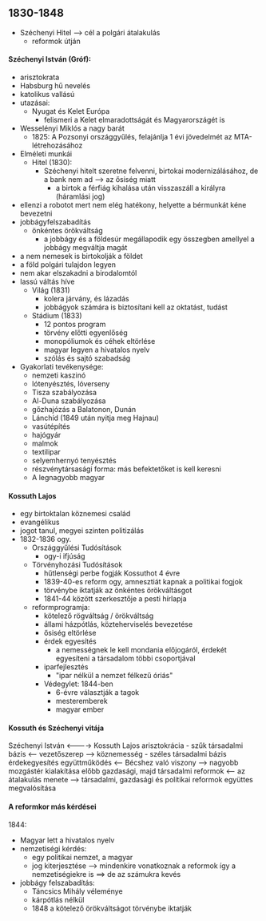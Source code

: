 ## 1830-1848
- Széchenyi Hitel --> cél a polgári átalakulás
	- reformok útján
#### Széchenyi István (Gróf):
- arisztokrata
- Habsburg hű nevelés
- katolikus vallású
- utazásai:
	- Nyugat és Kelet Európa
		- felismeri a Kelet elmaradottságát és Magyarországét is
- Wesselényi Miklós a nagy barát
	- 1825: A Pozsonyi országgyűlés, felajánlja 1 évi jövedelmét az MTA-létrehozásához
- Elméleti munkái
	- Hitel (1830):
		- Széchenyi hitelt szeretne felvenni, birtokai modernizálásához, de a bank nem ad --> az ősiség miatt
			- a birtok a férfiág kihalása után visszaszáll a királyra (háramlási jog)
- ellenzi a robotot mert nem elég hatékony, helyette a bérmunkát kéne bevezetni
- jobbágyfelszabadítás
	- önkéntes örökváltság
		- a jobbágy és a földesúr megállapodik egy összegben amellyel a jobbágy megváltja magát
- a nem nemesek is birtokolják a földet
- a föld polgári tulajdon legyen
- nem akar elszakadni a birodalomtól
- lassú váltás híve
	- Világ (1831)
		- kolera járvány, és lázadás
		- jobbágyok számára is biztosítani kell az oktatást, tudást
	- Stádium (1833)
		- 12 pontos program
		- törvény előtti egyenlőség
		- monopóliumok és céhek eltörlése
		- magyar legyen a hivatalos nyelv
		- szólás és sajtó szabadság
- Gyakorlati tevékenysége:
	- nemzeti kaszinó
	- lótenyésztés, lóverseny
	- Tisza szabályozása
	- Al-Duna szabályozása
	- gőzhajózás a Balatonon, Dunán
	- Lánchíd (1849 után nyitja meg Hajnau)
	- vasútépítés
	- hajógyár
	- malmok
	- textilipar
	- selyemhernyó tenyésztés
	- részvénytársasági forma: más befektetőket is kell keresni
	- A legnagyobb magyar
#### Kossuth Lajos
- egy birtoktalan köznemesi család
- evangélikus
- jogot tanul, megyei szinten politizálás
- 1832-1836 ogy.
	- Országgyűlési Tudósítások
		- ogy-i ifjúság
	- Törvényhozási Tudósítások
		- hűtlenségi perbe fogják Kossuthot 4 évre
		- 1839-40-es reform ogy, amnesztiát kapnak a politikai fogjok
		- törvénybe iktatják az önkéntes örökváltásgot
		- 1841-44 között szerkesztője a pesti hírlapja
	- reformprogramja:
		- kötelező rögváltság / örökváltság
		- állami házpótlás, közteherviselés bevezetése
		- ősiség eltörlése
		- érdek egyesítés
			- a nemességnek le kell mondania előjogáról, érdekét egyesíteni a társadalom többi csoportjával
		- iparfejlesztés
			- "ipar nélkül a nemzet félkezű óriás"
		- Védegylet: 1844-ben
			- 6-évre választják a tagok
			- mesteremberek
			- magyar ember
#### Kossuth és Széchenyi vitája
Széchenyi István <----> Kossuth Lajos
arisztokrácia - szűk társadalmi bázis <-- vezetőszerep --> köznemesség - széles társadalmi bázis érdekegyesítés
együttműködés <-- Bécshez való viszony --> nagyobb mozgástér kialakítása
előbb gazdasági, majd társadalmi reformok <-- az átalakulás menete --> társadalmi, gazdasági és politikai reformok együttes megvalósítása
#### A reformkor más kérdései
1844:
- Magyar lett a hivatalos nyelv
- nemzetiségi kérdés:
	- egy politikai nemzet, a magyar
	- jog kiterjesztése --> mindenkire vonatkoznak a reformok így a nemzetiségiekre is ==> de az számukra kevés
- jobbágy felszabadítás:
	- Táncsics Mihály véleménye
	- kárpótlás nélkül
	- 1848 a kötelező örökváltságot törvénybe iktatják